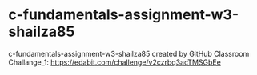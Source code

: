 # c-fundamentals-assignment-w3-shailza85
c-fundamentals-assignment-w3-shailza85 created by GitHub Classroom
Challange_1: https://edabit.com/challenge/v2czrbq3acTMSGbEe
